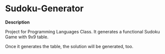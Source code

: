 # Sudoku-Generator

**Description**

Project for Programming Languages Class.
It generates a functional Sudoku Game with 9x9 table.

Once it generates the table, the solution will be generated, too.

